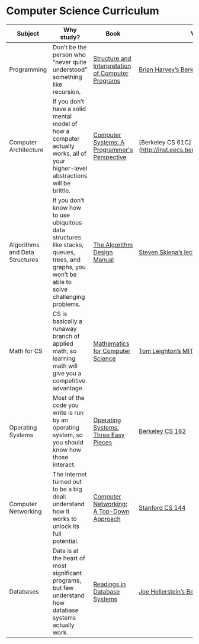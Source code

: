 # Computer Science Curriculum

| Subject                        | Why study?                                                                                                                                       | Book                                                                                                                            | Videos                                                                                                                                                                 | Done? |
| ------------------------------ | ------------------------------------------------------------------------------------------------------------------------------------------------ | ------------------------------------------------------------------------------------------------------------------------------- | ---------------------------------------------------------------------------------------------------------------------------------------------------------------------- | ----- |
| Programming                    | Don’t be the person who “never quite understood” something like recursion.                                                                       | [Structure and Interpretation of Computer Programs](https://mitpress.mit.edu/sites/default/files/sicp/full-text/book/book.html) | [Brian Harvey’s Berkeley CS 61A](https://archive.org/details/ucberkeley-webcast-PL3E89002AA9B9879E?sort=titleSorter)                                                   |       |
| Computer Architecture          | If you don’t have a solid mental model of how a computer actually works, all of your higher-level abstractions will be brittle.                  | [Computer Systems: A Programmer's Perspective](http://csapp.cs.cmu.edu/3e/home.html)                                            | [Berkeley CS 61C](http://inst.eecs.berkeley.edu/~cs61c/sp15/                                                                                                           |       |
| Algorithms and Data Structures | If you don’t know how to use ubiquitous data structures like stacks, queues, trees, and graphs, you won’t be able to solve challenging problems. | [The Algorithm Design Manual](https://smile.amazon.com/Algorithm-Design-Manual-Steven-Skiena/dp/1848000693/)                    | [Steven Skiena’s lectures](https://www.youtube.com/watch?v=A2bFN3MyNDA&list=PLOtl7M3yp-DX32N0fVIyvn7ipWKNGmwpp)                                                        |       |
| Math for CS                    | CS is basically a runaway branch of applied math, so learning math will give you a competitive advantage.                                        | [Mathematics for Computer Science](https://courses.csail.mit.edu/6.042/spring17/mcs.pdf)                                        | [Tom Leighton’s MIT 6.042J](https://ocw.mit.edu/courses/electrical-engineering-and-computer-science/6-042j-mathematics-for-computer-science-fall-2010/video-lectures/) |       |
| Operating Systems              | Most of the code you write is run by an operating system, so you should know how those interact.                                                 | [Operating Systems: Three Easy Pieces](http://pages.cs.wisc.edu/~remzi/OSTEP/)                                                  | [Berkeley CS 162](https://www.youtube.com/playlist?list=PLRdybCcWDFzCag9A0h1m9QYaujD0xefgM)                                                                            |       |
| Computer Networking            | The Internet turned out to be a big deal: understand how it works to unlock its full potential.                                                  | [Computer Networking: A Top-Down Approach](https://smile.amazon.com/Computer-Networking-Top-Down-Approach-7th/dp/0133594149/)   | [Stanford CS 144](https://www.youtube.com/playlist?list=PLvFG2xYBrYAQCyz4Wx3NPoYJOFjvU7g2Z)                                                                            |       |
| Databases                      | Data is at the heart of most significant programs, but few understand how database systems actually work.                                        | [Readings in Database Systems](http://www.redbook.io/)                                                                          | [Joe Hellerstein’s Berkeley CS 186](https://www.youtube.com/user/CS186Berkeley/videos)                                                                                 |       |

